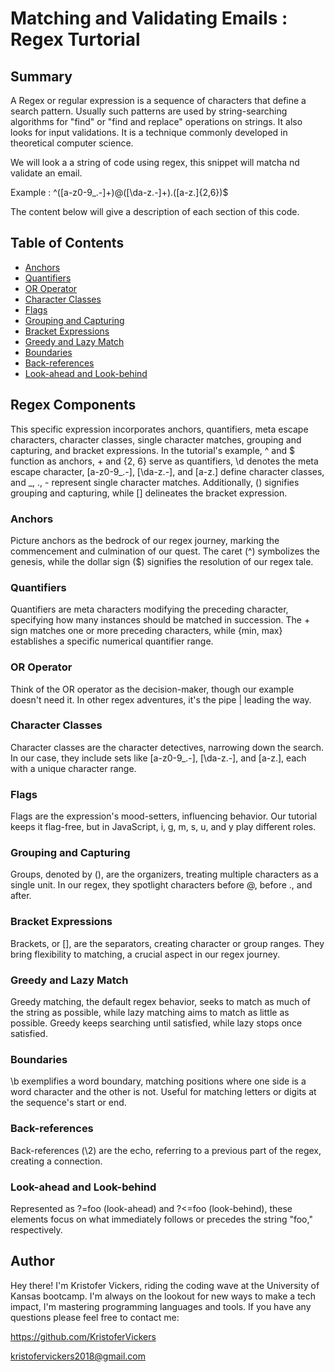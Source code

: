 # Matching and Validating Emails : Regex Turtorial 

## Summary

A Regex or regular expression is a sequence of characters that define a search pattern. Usually such patterns are used by string-searching algorithms for "find" or "find and replace" operations on strings. It also looks for input validations. It is a technique commonly developed in theoretical computer science.

We will look a a string of code using regex, this snippet will matcha nd validate an email.

Example : ^([a-z0-9_\.-]+)@([\da-z\.-]+)\.([a-z\.]{2,6})$

The content below will give a description of each section of this code. 

## Table of Contents

- [Anchors](#anchors)
- [Quantifiers](#quantifiers)
- [OR Operator](#or-operator)
- [Character Classes](#character-classes)
- [Flags](#flags)
- [Grouping and Capturing](#grouping-and-capturing)
- [Bracket Expressions](#bracket-expressions)
- [Greedy and Lazy Match](#greedy-and-lazy-match)
- [Boundaries](#boundaries)
- [Back-references](#back-references)
- [Look-ahead and Look-behind](#look-ahead-and-look-behind)

## Regex Components

This specific expression incorporates anchors, quantifiers, meta escape characters, character classes, single character matches, grouping and capturing, and bracket expressions. In the tutorial's example, ^ and $ function as anchors, + and {2, 6} serve as quantifiers, \d denotes the meta escape character, [a-z0-9_.-], [\da-z.-], and [a-z.] define character classes, and _, ., - represent single character matches. Additionally, () signifies grouping and capturing, while [] delineates the bracket expression.

### Anchors

Picture anchors as the bedrock of our regex journey, marking the commencement and culmination of our quest. The caret (^) symbolizes the genesis, while the dollar sign ($) signifies the resolution of our regex tale.

### Quantifiers

Quantifiers are meta characters modifying the preceding character, specifying how many instances should be matched in succession. The + sign matches one or more preceding characters, while {min, max} establishes a specific numerical quantifier range.

### OR Operator

Think of the OR operator as the decision-maker, though our example doesn't need it. In other regex adventures, it's the pipe | leading the way.

### Character Classes

Character classes are the character detectives, narrowing down the search. In our case, they include sets like [a-z0-9_.-], [\da-z.-], and [a-z.], each with a unique character range.

### Flags

Flags are the expression's mood-setters, influencing behavior. Our tutorial keeps it flag-free, but in JavaScript, i, g, m, s, u, and y play different roles.

### Grouping and Capturing

Groups, denoted by (), are the organizers, treating multiple characters as a single unit. In our regex, they spotlight characters before @, before ., and after.

### Bracket Expressions

Brackets, or [], are the separators, creating character or group ranges. They bring flexibility to matching, a crucial aspect in our regex journey.

### Greedy and Lazy Match

Greedy matching, the default regex behavior, seeks to match as much of the string as possible, while lazy matching aims to match as little as possible. Greedy keeps searching until satisfied, while lazy stops once satisfied.

### Boundaries

\b exemplifies a word boundary, matching positions where one side is a word character and the other is not. Useful for matching letters or digits at the sequence's start or end.

### Back-references

Back-references (\2) are the echo, referring to a previous part of the regex, creating a connection.

### Look-ahead and Look-behind

Represented as ?=foo (look-ahead) and ?<=foo (look-behind), these elements focus on what immediately follows or precedes the string "foo," respectively.

## Author

Hey there! I'm Kristofer Vickers, riding the coding wave at the University of Kansas bootcamp. I'm always on the lookout for new ways to make a tech impact, I'm mastering programming languages and tools. If you have any questions please feel free to contact me:

https://github.com/KristoferVickers

kristofervickers2018@gmail.com 